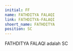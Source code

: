 ```yaml
---
initial: FF
name: FATHDITYA FALAQI
link: FATHDITYA-FALAQI
shoert_name: FATHDITYA
position: SC
---
```

FATHDITYA FALAQI adalah SC